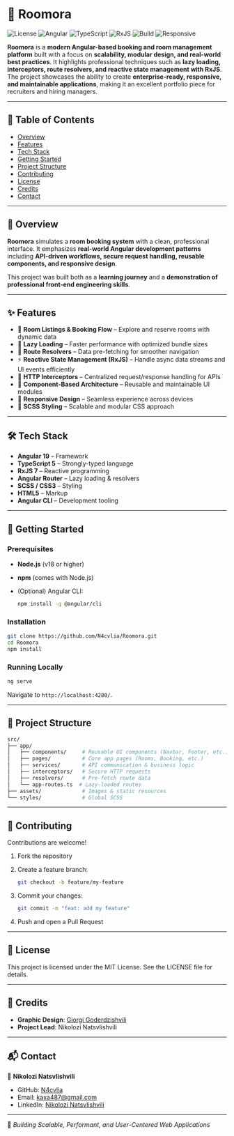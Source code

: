 # 🏨 Roomora

![License](https://img.shields.io/badge/License-MIT-blue.svg)
![Angular](https://img.shields.io/badge/Angular-19-red)
![TypeScript](https://img.shields.io/badge/TypeScript-5-blue)
![RxJS](https://img.shields.io/badge/RxJS-7-purple)
![Build](https://img.shields.io/badge/Build-Passing-brightgreen)
![Responsive](https://img.shields.io/badge/Responsive-Yes-success)

**Roomora** is a **modern Angular-based booking and room management platform** built with a focus on **scalability, modular design, and real-world best practices**.
It highlights professional techniques such as **lazy loading, interceptors, route resolvers, and reactive state management with RxJS**.
The project showcases the ability to create **enterprise-ready, responsive, and maintainable applications**, making it an excellent portfolio piece for recruiters and hiring managers.

---

## 📑 Table of Contents

* [Overview](#overview)
* [Features](#features)
* [Tech Stack](#tech-stack)
* [Getting Started](#getting-started)
* [Project Structure](#project-structure)
* [Contributing](#contributing)
* [License](#license)
* [Credits](#credits)
* [Contact](#contact)

---

<h2 id="overview">🔎 Overview</h2>

**Roomora** simulates a **room booking system** with a clean, professional interface.
It emphasizes **real-world Angular development patterns** including **API-driven workflows, secure request handling, reusable components, and responsive design**.

This project was built both as a **learning journey** and a **demonstration of professional front-end engineering skills**.

---

<h2 id="features">✨ Features</h2>

* 🏨 **Room Listings & Booking Flow** – Explore and reserve rooms with dynamic data
* 🚀 **Lazy Loading** – Faster performance with optimized bundle sizes
* 🔄 **Route Resolvers** – Data pre-fetching for smoother navigation
* ⚡ **Reactive State Management (RxJS)** – Handle async data streams and UI events efficiently
* 🔐 **HTTP Interceptors** – Centralized request/response handling for APIs
* 🧩 **Component-Based Architecture** – Reusable and maintainable UI modules
* 📱 **Responsive Design** – Seamless experience across devices
* 🎨 **SCSS Styling** – Scalable and modular CSS approach

---

<h2 id="tech-stack">🛠 Tech Stack</h2>

* **Angular 19** – Framework
* **TypeScript 5** – Strongly-typed language
* **RxJS 7** – Reactive programming
* **Angular Router** – Lazy loading & resolvers
* **SCSS / CSS3** – Styling
* **HTML5** – Markup
* **Angular CLI** – Development tooling

---

<h2 id="getting-started">🚀 Getting Started</h2>

### Prerequisites

* **Node.js** (v18 or higher)
* **npm** (comes with Node.js)
* (Optional) Angular CLI:

  ```bash
  npm install -g @angular/cli
  ```

### Installation

```bash
git clone https://github.com/N4cvlia/Roomora.git
cd Roomora
npm install
```

### Running Locally

```bash
ng serve
```

Navigate to `http://localhost:4200/`.

---

<h2 id="project-structure">📂 Project Structure</h2>

```bash
src/
├── app/
│   ├── components/     # Reusable UI components (Navbar, Footer, etc.)
│   ├── pages/          # Core app pages (Rooms, Booking, etc.)
│   ├── services/       # API communication & business logic
│   ├── interceptors/   # Secure HTTP requests
│   ├── resolvers/      # Pre-fetch route data
│   └── app-routes.ts  # Lazy-loaded routes
├── assets/             # Images & static resources
└── styles/             # Global SCSS
```

---

<h2 id="contributing">🤝 Contributing</h2>

Contributions are welcome!

1. Fork the repository
2. Create a feature branch:

   ```bash
   git checkout -b feature/my-feature
   ```
3. Commit your changes:

   ```bash
   git commit -m "feat: add my feature"
   ```
4. Push and open a Pull Request

---

<h2 id="license">📜 License</h2>

This project is licensed under the MIT License.
See the LICENSE file for details.

---

<h2 id="credits">🎨 Credits</h2>

* **Graphic Design**: [Giorgi Goderdzishvili](https://www.behance.net/giorgigoderdz)
* **Project Lead**: Nikolozi Natsvlishvili

---

<h2 id="contact">📬 Contact</h2>

👤 **Nikolozi Natsvlishvili**

* GitHub: [N4cvlia](https://github.com/N4cvlia)
* Email: [kaxa487@gmail.com](mailto:kaxa487@gmail.com)
* LinkedIn: [Nikolozi Natsvlishvili](http://linkedin.com/in/nikolozi-natsvlishvili-741363320/)

---

🌟 *Building Scalable, Performant, and User-Centered Web Applications*
